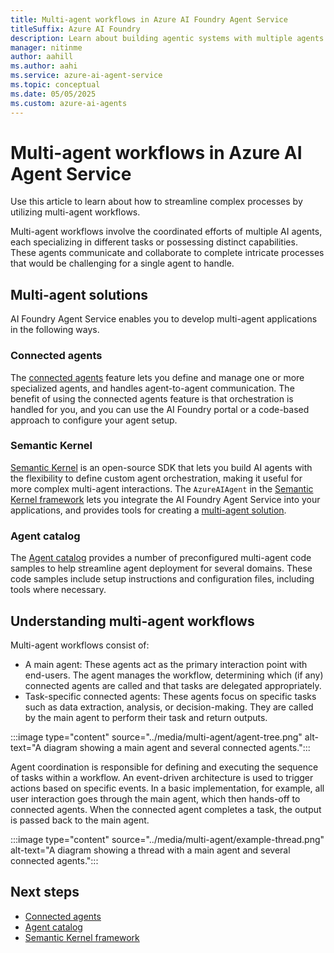 ```yaml
---
title: Multi-agent workflows in Azure AI Foundry Agent Service
titleSuffix: Azure AI Foundry
description: Learn about building agentic systems with multiple agents in the Azure AI Foundry Agent Service.
manager: nitinme
author: aahill
ms.author: aahi
ms.service: azure-ai-agent-service
ms.topic: conceptual
ms.date: 05/05/2025
ms.custom: azure-ai-agents
---
```


# Multi-agent workflows in Azure AI Agent Service

Use this article to learn about how to streamline complex processes by utilizing multi-agent workflows. 

Multi-agent workflows involve the coordinated efforts of multiple AI agents, each specializing in different tasks or possessing distinct capabilities. These agents communicate and collaborate to complete intricate processes that would be challenging for a single agent to handle. 

## Multi-agent solutions

AI Foundry Agent Service enables you to develop multi-agent applications in the following ways.

### Connected agents

The [connected agents](../how-to/connected-agents.md) feature lets you define and manage one or more specialized agents, and handles agent-to-agent communication. The benefit of using the connected agents feature is that orchestration is handled for you, and you can use the AI Foundry portal or a code-based approach to configure your agent setup.

### Semantic Kernel

[Semantic Kernel](/semantic-kernel/overview/) is an open-source SDK that lets you build AI agents with the flexibility to define custom agent orchestration, making it useful for more complex multi-agent interactions. The `AzureAIAgent` in the [Semantic Kernel framework](/semantic-kernel/frameworks/agent/azure-ai-agent) lets you integrate the AI Foundry Agent Service into your applications, and provides tools for creating a [multi-agent solution](/semantic-kernel/frameworks/agent/agent-chat).

### Agent catalog

The [Agent catalog](../how-to/agent-catalog.md) provides a number of preconfigured multi-agent code samples to help streamline agent deployment for several domains. These code samples include setup instructions and configuration files, including tools where necessary. 

## Understanding multi-agent workflows

Multi-agent workflows consist of:

* A main agent: These agents act as the primary interaction point with end-users. The agent manages the workflow, determining which (if any) connected agents are called and that tasks are delegated appropriately.
* Task-specific connected agents: These agents focus on specific tasks such as data extraction, analysis, or decision-making. They are called by the main agent to perform their task and return outputs.

:::image type="content" source="../media/multi-agent/agent-tree.png" alt-text="A diagram showing a main agent and several connected agents.":::

Agent coordination is responsible for defining and executing the sequence of tasks within a workflow. An event-driven architecture is used to trigger actions based on specific events. In a basic implementation, for example, all user interaction goes through the main agent, which then hands-off to connected agents. When the connected agent completes a task, the output is passed back to the main agent. 

:::image type="content" source="../media/multi-agent/example-thread.png" alt-text="A diagram showing a thread with a main agent and several connected agents.":::

## Next steps

* [Connected agents](../how-to/connected-agents.md)
* [Agent catalog](../how-to/agent-catalog.md)
* [Semantic Kernel framework](/semantic-kernel/frameworks/agent/azure-ai-agent) 
